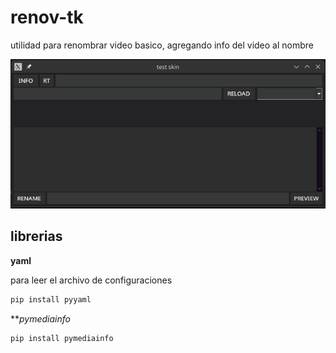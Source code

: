 # renov-tk

utilidad para renombrar video basico, agregando info del video al nombre

![](cap_renovtk.jpg)

## librerias
**yaml**

para leer el archivo de configuraciones

```bash
pip install pyyaml
```

***pymediainfo*
```bash
pip install pymediainfo
```

